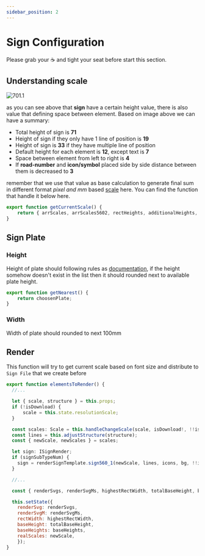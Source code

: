 ```yaml
---
sidebar_position: 2
---
```


# Sign Configuration

Please grab your ☕ and tight your seat before start this section.

## Understanding scale

<img src="/img/bds-sign/sign-configuration/understanding-scale.png" alt="701.1" width="" height="" />

as you can see above that **sign** have a certain height value, there is also value that defining space between element. Based on image above we can have a summary:

- Total height of sign is **71**
- Height of sign if they only have 1 line of position is **19**
- Height of sign is **33** if they have multiple line of position
- Default height for each element is **12**, except text is **7**
- Space between element from left to right is **4**
- If **road-number** and **icon/symbol** placed side by side distance between them is decreased to **3**

remember that we use that value as base calculation to generate final sum in different format _pixel and mm_ based [scale](https://doc.anggahermawan.com/docs/tutorial-basics/overview#sign-scale) here. You can find the function that handle it below here.

```jsx title="/src/components/Helper/getCurrentScale.ts"
export function getCurrentScale() {
	return { arrScales, arrScales5602, rectHeights, additionalHeights, svgHeight, realValue };
}
```

## Sign Plate

### Height

Height of plate should following rules as [documentation](https://doc.anggahermawan.com/docs/tutorial-basics/overview#sign-documentation), if the height somehow doesn't exist in the list then it should rounded next to available plate height.

```jsx title="/src/components/Helper/getNearestPlate.ts"
export function getNearest() {
	return choosenPlate;
}
```

### Width

Width of plate should rounded to next 100mm

## Render
This function will try to get current scale based on font size and distribute to `Sign File` that we create before
```jsx title="/src/components/SignViewer/SignViewer.tsx"
export function elementsToRender() {
  //...

  let { scale, structure } = this.props;
  if (!isDownload) {
	  scale = this.state.resolutionScale;
  }

  const scales: Scale = this.handleChangeScale(scale, isDownload!, !!isMeasure);
  const lines = this.adjustStructure(structure);
  const { newScale, newScales } = scales;

  let sign: ISignRender;
  if (signSubTypeNum) {
    sign = renderSignTemplate.sign560_1(newScale, lines, icons, bg, !!isDownload, !!isMeasure, this);
  }

  //...

  const { renderSvgs, renderSvgMs, highestRectWidth, totalBaseHeight, baseHeights } = sign;

  this.setState({
    renderSvg: renderSvgs,
    renderSvgM: renderSvgMs,
    rectWidth: highestRectWidth,
    baseHeight: totalBaseHeight,
    baseHeights: baseHeights,
    realScales: newScale,
	});
}
```
